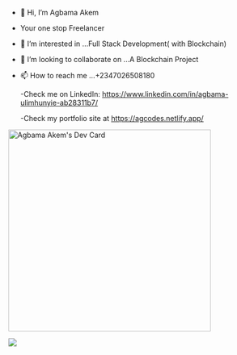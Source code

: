 - 👋 Hi, I’m Agbama Akem
- Your one stop Freelancer
- 👀 I’m interested in ...Full Stack Development( with Blockchain)
- 💞️ I’m looking to collaborate on ...A Blockchain Project
- 📫 How to reach me ...+2347026508180


  -Check me on LinkedIn: https://www.linkedin.com/in/agbama-ulimhunyie-ab28311b7/
  
  -Check my portfolio site at https://agcodes.netlify.app/

<a href="https://app.daily.dev/ag_codes"><img src="https://api.daily.dev/devcards/42481eff553546218335b26e1b2d2de5.png?r=iue" width="400" alt="Agbama Akem's Dev Card"/></a>

<img align="center" src="https://github-readme-stats.vercel.app/api/?username=Agbamajnr&theme=radical" />
